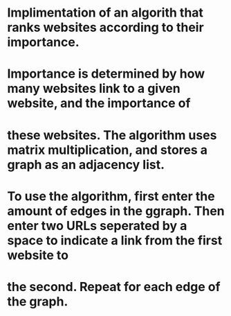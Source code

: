 # Implimentation of an algorith that ranks websites according to their importance.  
# Importance is determined by how many websites link to a given website, and the importance of 
# these websites.  The algorithm uses matrix multiplication, and stores a graph as an adjacency list. 
# To use the algorithm, first enter the amount of edges in the ggraph.  Then enter two URLs seperated by a space to indicate a link from the first website to
# the second.  Repeat for each edge of the graph.
